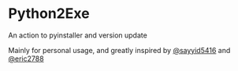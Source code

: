 # Python2Exe
An action to pyinstaller and version update

Mainly for personal usage, and greatly inspired by [@sayyid5416](https://github.com/sayyid5416/pyinstaller) and [@eric2788](https://github.com/eric2788/pyinstaller-build)

